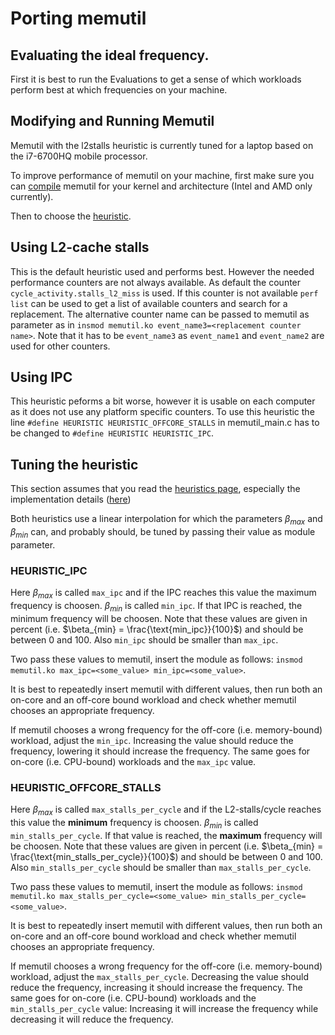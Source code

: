 # Porting memutil

## Evaluating the ideal frequency.
First it is best to run the Evaluations to get a sense of which workloads perform best at which frequencies on your machine.

## Modifying and Running Memutil
Memutil with the l2stalls heuristic is currently tuned for a laptop based on the i7-6700HQ mobile processor.

To improve performance of memutil on your machine, first make sure you can [compile](https://gitlab.hpi.de/osm/osm-energy/masterprojekt-ws21-compendium/-/blob/master/kernel-module/README.md) memutil for your kernel and architecture (Intel and AMD only currently).

Then to choose the [heuristic](Memutil-heuristics).

## Using L2-cache stalls

This is the default heuristic used and performs best. However the needed performance counters are not always available.
As default the counter `cycle_activity.stalls_l2_miss` is used. If this counter is not available `perf list` can be used to get a list of available counters and search for a replacement.
The alternative counter name can be passed to memutil as parameter as in `insmod memutil.ko event_name3=<replacement counter name>`. Note that it has to be `event_name3` as `event_name1` and `event_name2` are used for other counters.

## Using IPC

This heuristic peforms a bit worse, however it is usable on each computer as it does not use any platform specific counters.
To use this heuristic the line `#define HEURISTIC HEURISTIC_OFFCORE_STALLS` in memutil_main.c has to be changed to `#define HEURISTIC HEURISTIC_IPC`.

## Tuning the heuristic

This section assumes that you read the [heuristics page](Memutil-heuristics), especially the implementation details ([here](Memutil-heuristics#heuristic-implementation-details))

Both heuristics use a linear interpolation for which the parameters $`\beta_{max}`$ and $`\beta_{min}`$ can, and probably should, be tuned by passing their value as module parameter.

### HEURISTIC_IPC
Here $`\beta_{max}`$ is called `max_ipc` and if the IPC reaches this value the maximum frequency is choosen. $`\beta_{min}`$ is called `min_ipc`. If that IPC is reached, the minimum frequency will be choosen. Note that these values are given in percent (i.e. $`\beta_{min} = \frac{\text{min_ipc}}{100}`$) and should be between 0 and 100. Also `min_ipc` should be smaller than `max_ipc`.

Two pass these values to memutil, insert the module as follows: `insmod memutil.ko max_ipc=<some_value> min_ipc=<some_value>`.

It is best to repeatedly insert memutil with different values, then run both an on-core and an off-core bound workload and check whether memutil chooses an appropriate frequency.

If memutil chooses a wrong frequency for the off-core (i.e. memory-bound) workload, adjust the `min_ipc`.
Increasing the value should reduce the frequency, lowering it should increase the frequency.
The same goes for on-core (i.e. CPU-bound) workloads and the `max_ipc` value.

### HEURISTIC_OFFCORE_STALLS

Here $`\beta_{max}`$ is called `max_stalls_per_cycle` and if the L2-stalls/cycle reaches this value the **minimum** frequency is choosen. $`\beta_{min}`$ is called `min_stalls_per_cycle`. If that value is reached, the **maximum** frequency will be choosen. Note that these values are given in percent (i.e. $`\beta_{min} = \frac{\text{min_stalls_per_cycle}}{100}`$) and should be between 0 and 100. Also `min_stalls_per_cycle` should be smaller than `max_stalls_per_cycle`.

Two pass these values to memutil, insert the module as follows: `insmod memutil.ko max_stalls_per_cycle=<some_value> min_stalls_per_cycle=<some_value>`.

It is best to repeatedly insert memutil with different values, then run both an on-core and an off-core bound workload and check whether memutil chooses an appropriate frequency.

If memutil chooses a wrong frequency for the off-core (i.e. memory-bound) workload, adjust the `max_stalls_per_cycle`.
Decreasing the value should reduce the frequency, increasing it should increase the frequency.
The same goes for on-core (i.e. CPU-bound) workloads and the `min_stalls_per_cycle` value: Increasing it will increase the frequency while decreasing it will reduce the frequency.
